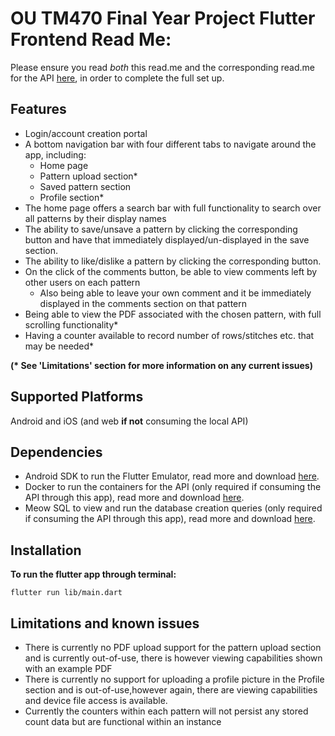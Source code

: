# OU TM470 Final Year Project Flutter Frontend Read Me:

Please ensure you read *both* this read.me and the corresponding read.me for the API [here](https://github.com/darcy-stubbins/final-year-project-api-v2), in order to complete the full set up. 

## Features 

* Login/account creation portal
* A bottom navigation bar with four different tabs to navigate around the app, including: 
    * Home page
    * Pattern upload section* 
    * Saved pattern section 
    * Profile section*  
* The home page offers a search bar with full functionality to search over all patterns by their display names
* The ability to save/unsave a pattern by clicking the corresponding button and have that immediately displayed/un-displayed in the save section. 
* The ability to like/dislike a pattern by clicking the corresponding button. 
* On the click of the comments button, be able to view comments left by other users on each pattern 
    * Also being able to leave your own comment and it be immediately displayed in the comments section on that pattern
* Being able to view the PDF associated with the chosen pattern, with full scrolling functionality*
* Having a counter available to record number of rows/stitches etc. that may be needed*

__(* See 'Limitations' section for more information on any current issues)__

## Supported Platforms 

Android and iOS (and web __if not__ consuming the local API)

## Dependencies  

* Android SDK to run the Flutter Emulator, read more and download [here](https://developer.android.com/studio/install?gad_source=1&gclid=Cj0KCQjw28W2BhC7ARIsAPerrcLG96yx9NzG_xwg0tyV3cFF3MwA9PRpBaV84sWI2VznmkeC0HqPjpgaAuziEALw_wcB&gclsrc=aw.ds).
* Docker to run the containers for the API (only required if consuming the API through this app), read more and download [here](https://www.docker.com/products/docker-desktop/). 
* Meow SQL to view and run the database creation queries (only required if consuming the API through this app), read more and download [here](https://appimage.github.io/MeowSQL/).

## Installation 

__To run the flutter app through terminal:__

```
flutter run lib/main.dart
```

## Limitations and known issues 

* There is currently no PDF upload support for the pattern upload section and is currently out-of-use, there is however viewing capabilities shown with an example PDF
* There is currently no support for uploading a profile picture in the Profile section and is out-of-use,however again, there are viewing capabilities and device file access is available. 
* Currently the counters within each pattern will not persist any stored count data but are functional within an instance

